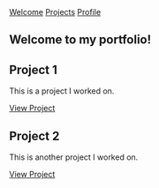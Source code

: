 <!DOCTYPE html>
<html lang="en">
<head>
    <meta charset="UTF-8">
    <meta name="viewport" content="width=device-width, initial-scale=1.0">
    <title>Personal Portfolio</title>
    <link rel="stylesheet" href="styles.css">
</head>
<body>
    <nav id="navbar">
        <a href="#welcome-section">Welcome</a>
        <a href="#projects">Projects</a>
        <a id="profile-link" href="https://www.freecodecamp.org/your-profile-link" target="_blank">Profile</a>
    </nav>
    <section id="welcome-section">
        <h1>Welcome to my portfolio!</h1>
    </section>
    <section id="projects">
        <div class="project-tile">
            <h2>Project 1</h2>
            <p>This is a project I worked on.</p>
            <a href="https://www.example.com/project1">View Project</a>
        </div>
        <div class="project-tile">
            <h2>Project 2</h2>
            <p>This is another project I worked on.</p>
            <a href="https://www.example.com/project2">View Project</a>
        </div>
    </section>
</body>
</html>
